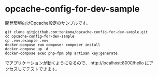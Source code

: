 # opcache-config-for-dev-sample

開発環境向けOpcache設定のサンプルです。

```shell
git clone git@github.com:tenkoma/opcache-config-for-dev-sample.git
cd opcache-config-for-dev-sample
cp .env.example .env
docker-compose run composer composer install
docker-compose up -d
docker-compose exec php-fpm php artisan key:generate
```

でアプリケーションが動くようになるので、 http://localhost:8000/hello にアクセスしてテストできます。

